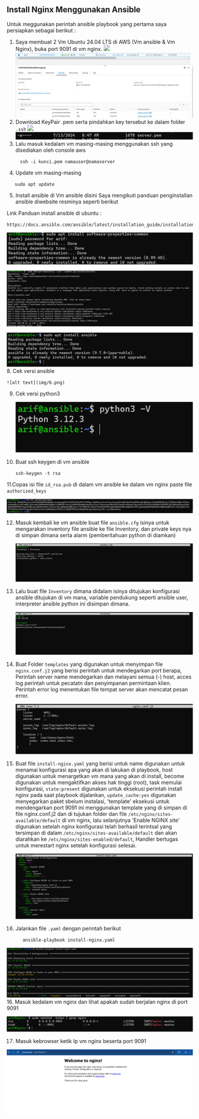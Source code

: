 ## Install Nginx Menggunakan Ansible

Untuk meggunakan perintah ansible playbook yang pertama saya persiapkan sebagai berikut :

1. Saya membuat 2 Vm Ubuntu 24.04 LTS di AWS (Vm ansible & Vm Nginx), buka port 9091 di vm nginx.
![
](img/1.png)
![alt text](img/2.png)
2. Download KeyPair .pem serta pindahkan key tersebut ke dalam folder `.ssh`
![
](img/18.png)
![alt text](img/19.png)
3. Lalu masuk kedalam vm masing-masing menggunakan ssh yang disediakan oleh console aws

```
     ssh -i kunci.pem namauser@namaserver
```
4. Update vm masing-masing
```
   sudo apt update 
```
5. Install ansible di Vm ansible disini Saya mengikuti panduan penginstallan ansible diwebsite resminya seperti berikut

Link Panduan install ansible di ubuntu :
```
https://docs.ansible.com/ansible/latest/installation_guide/installation_distros.html
```
   ![alt text](img/3.png)

  ![alt text](img/4.png)

 ![alt text](img/5.png)
8. Cek versi ansible

    ![alt text](img/6.png)

9. Cek versi python3

    ![alt text](img/7.png)

10. Buat ssh keygen di vm ansible
    ```
    ssh-keygen -t rsa
    ```
11.Copas isi file `id_rsa.pub` di dalam vm ansible ke dalam vm nginx paste file `authorized_keys`

  ![alt text](img/8.png)

12. Masuk kembali ke vm ansible buat file `ansible.cfg` isinya untuk mengarakan inventory file ansible ke file Inventory, dan private keys nya di simpan dimana serta alarm (pemberitahuan python di diamkan)

     ![alt text](img/9.png)

13. Lalu buat file `Inventory` dimana didalam isinya ditujukan konfigurasi ansible ditujukan di vm mana, variable pendukung seperti ansible user, interpreter ansible python ini disimpan dimana.

    ![alt text](img/10.png)

14. Buat Folder `templates` yang digunakan untuk menyimpan file `nginx.conf.j2` yang berisi perintah untuk mendegarkan port berapa, Perintah server name mendegarkan dan melayani semua (-) host, acces log perintah untuk pecatatn dan penyimpanan permintaan klien. Perintah error log menentukan file tempat server akan mencatat pesan error.

     ![alt text](img/20.png)

16. Buat file `install-nginx.yaml` yang berisi untuk name digunakan untuk menamai konfigurasi apa yang akan di lakukan di playbook, host digunakan untuk menargetkan vm mana yang akan di install, become digunakan untuk mengaktifkan akses hak tinggi (root), task memulai konfigurasi, `state:present` digunakan untuk eksekusi perintah install nginx pada saat playbook dijalankan, `update_cache:yes` digunakan menyegarkan paket sbelum instalasi, 'template' eksekusi untuk mendengarkan port 9091 ini menggunakan template yang di simpan di file nginx.conf.j2 dan di tujukan folder dan file `/etc/nginx/sites-available/default` di vm nginx, lalu selanjutnya 'Enable NGINX site' digunakan setelah nginx konfigurasi telah berhasil terintsal yang tersimpan di dalam `/etc/nginx/sites-available/default` dan akan diarahkan ke `/etc/nginx/sites-enabled/default`, Handler bertugas untuk merestart nginx setelah konfigurasi selesai.

    ![alt text](img/11.png)

15. Jalankan file `.yaml` dengan perintah berikut
```
      ansible-playbook install-nginx.yaml
```

 ![alt text](img/12.png)
16. Masuk kedalam vm nginx dan lihat apakah sudah berjalan nginx di port 9091

![alt text](img/13.png)

17. Masuk kebrowser ketik Ip vm nginx beserta port 9091

  ![alt text](img/14.png)